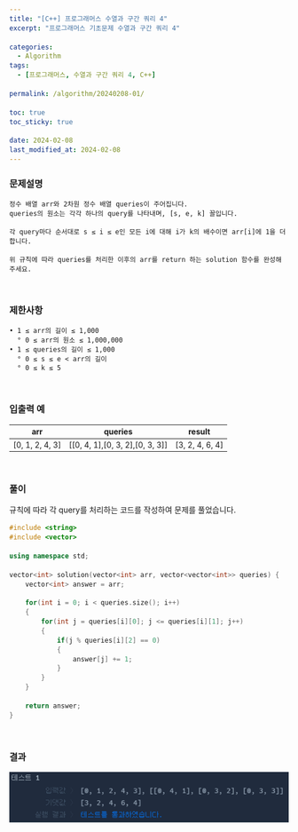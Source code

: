 ```yaml
---
title: "[C++] 프로그래머스 수열과 구간 쿼리 4"
excerpt: "프로그래머스 기초문제 수열과 구간 쿼리 4"

categories:
  - Algorithm
tags:
  - [프로그래머스, 수열과 구간 쿼리 4, C++]

permalink: /algorithm/20240208-01/

toc: true
toc_sticky: true

date: 2024-02-08
last_modified_at: 2024-02-08
---
```


### 문제설명

    정수 배열 arr와 2차원 정수 배열 queries이 주어집니다.
    queries의 원소는 각각 하나의 query를 나타내며, [s, e, k] 꼴입니다.

    각 query마다 순서대로 s ≤ i ≤ e인 모든 i에 대해 i가 k의 배수이면 arr[i]에 1을 더합니다.

    위 규칙에 따라 queries를 처리한 이후의 arr를 return 하는 solution 함수를 완성해 주세요.

<br/>

### 제한사항

    • 1 ≤ arr의 길이 ≤ 1,000
      ° 0 ≤ arr의 원소 ≤ 1,000,000
    • 1 ≤ queries의 길이 ≤ 1,000
      ° 0 ≤ s ≤ e < arr의 길이
      ° 0 ≤ k ≤ 5

<br/>

### 입출력 예

|arr|queries|result|
|---|---|---|
|[0, 1, 2, 4, 3]|[[0, 4, 1],[0, 3, 2],[0, 3, 3]]|[3, 2, 4, 6, 4]|

<br/>

### 풀이

규칙에 따라 각 query를 처리하는 코드를 작성하여 문제를 풀었습니다.

```cpp
#include <string>
#include <vector>

using namespace std;

vector<int> solution(vector<int> arr, vector<vector<int>> queries) {
    vector<int> answer = arr;
    
    for(int i = 0; i < queries.size(); i++)
    {
        for(int j = queries[i][0]; j <= queries[i][1]; j++)
        {
            if(j % queries[i][2] == 0)
            {
                answer[j] += 1;
            }
        }
    }
    
    return answer;
}
```

<br/>

### 결과
![코드 실행결과](/assets/images/posts_img/20240208-01/001.png "코드 실행결과")